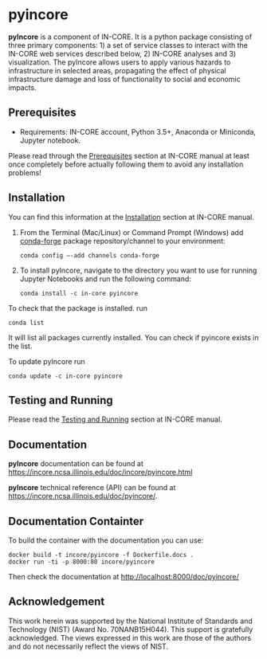 # pyincore

**pyIncore** is a component of IN-CORE. It is a python package consisting of three primary components: 1) a set of service classes to interact with the IN-CORE web services described below, 2) IN-CORE analyses and 3) visualization. The pyIncore allows users to apply various hazards to infrastructure in selected areas, propagating the effect of physical infrastructure damage and loss of functionality to social and economic impacts.
                      
## Prerequisites

* Requirements: IN-CORE account, Python 3.5+, Anaconda or Miniconda, Jupyter notebook.

Please read through the [Prerequisites](https://incore.ncsa.illinois.edu/doc/incore/prerequisites.html) section at IN-CORE manual at least once completely before actually following them to avoid any installation problems!



## Installation
You can find this information at the [Installation](https://incore.ncsa.illinois.edu/doc/incore/install_pyincore.html) section at IN-CORE manual.

1. From the Terminal (Mac/Linux) or Command Prompt (Windows) add [conda-forge](https://conda-forge.org/) package repository/channel to your environment:
    ```
    conda config –-add channels conda-forge
    ```

2. To install pyIncore, navigate to the directory you want to use for running Jupyter Notebooks and run the following command: 
    ```
    conda install -c in-core pyincore
    ```

To check that the package is installed.  run 
```
conda list
```
It will list all packages currently installed. You can check if pyincore exists in the list.

To update pyIncore run 
```
conda update -c in-core pyincore
```


## Testing and Running

Please read the [Testing and Running](https://incore.ncsa.illinois.edu/doc/incore/running.html) section at IN-CORE manual.


## Documentation

**pyIncore** documentation can be found at https://incore.ncsa.illinois.edu/doc/incore/pyincore.html

**pyIncore** technical reference (API) can be found at https://incore.ncsa.illinois.edu/doc/pyincore/.


## Documentation Containter

To build the container with the documentation you can use:

```
docker build -t incore/pyincore -f Dockerfile.docs .
docker run -ti -p 8000:80 incore/pyincore
```

Then check the documentation at [http://localhost:8000/doc/pyincore/](http://localhost:8000/doc/pyincore/)


## Acknowledgement
This work herein was supported by the National Institute of Standards and Technology (NIST) (Award No. 70NANB15H044). This support is gratefully acknowledged. The views expressed in this work are those of the authors and do not necessarily reflect the views of NIST.
